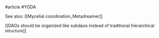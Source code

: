 #article 
#YODA 

See also: [[Mycelial coordination_Metadreamer]]

[[DAOs should be organized like subdaos instead of traditional hierarchical structure]]

